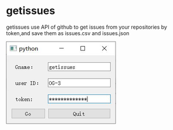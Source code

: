 # getissues
getissues
use API of github to get issues from your repositories by token,and save them as issues.csv and issues.json

![example.JPG](.\example.JPG)

